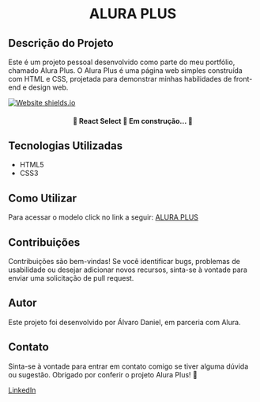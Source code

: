 <h1 align="center">ALURA PLUS</h1>

## Descrição do Projeto
<p>Este é um projeto pessoal desenvolvido como parte do meu portfólio, chamado Alura Plus. O Alura Plus é uma página web simples construída com HTML e CSS, projetada para demonstrar minhas habilidades de front-end e design web.</p>

<image align="center">[![Website shields.io](https://img.shields.io/website-up-down-green-red/http/shields.io.svg)](http://shields.io/)</image>

<h4 align="center"> 
	🚧  React Select 🚀 Em construção...  🚧
</h4>


## Tecnologias Utilizadas
- HTML5
- CSS3

## Como Utilizar
Para acessar o modelo click no link a seguir: [ALURA PLUS](https://aluraplus-sandy-three.vercel.app/)

## Contribuições
Contribuições são bem-vindas! Se você identificar bugs, problemas de usabilidade ou desejar adicionar novos recursos, sinta-se à vontade para enviar uma solicitação de pull request.

## Autor
Este projeto foi desenvolvido por Álvaro Daniel, em parceria com Alura.


## Contato
Sinta-se à vontade para entrar em contato comigo se tiver alguma dúvida ou sugestão. Obrigado por conferir o projeto Alura Plus! 🚀

[LinkedIn](https://www.linkedin.com/in/%C3%A1lvaro-daniel-5a76562a9/)





